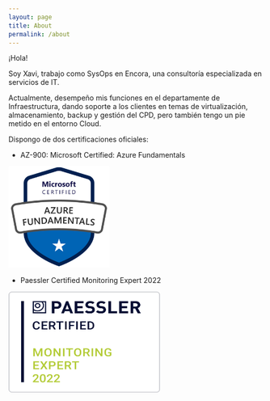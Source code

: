 ```yaml
---
layout: page
title: About
permalink: /about
---
```


¡Hola! 

Soy Xavi, trabajo como SysOps en Encora, una consultoría especializada en servicios de IT. 

Actualmente, desempeño mis funciones en el departamente de Infraestructura, dando soporte a los clientes en temas de virtualización, almacenamiento, backup y gestión del CPD, pero también tengo un pie metido en el entorno Cloud.

Dispongo de dos certificaciones oficiales:

- AZ-900: Microsoft Certified: Azure Fundamentals 

<img src="assets/image/az900.png" width="200" height="200">

- Paessler Certified Monitoring Expert 2022

<img src="assets/image/badge_certified-monitoring-expert-2022.png" width="300" height="200">

